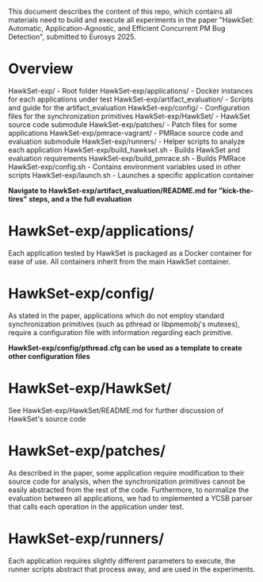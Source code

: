 This document describes the content of this repo, which contains all materials need to build and execute all experiments in the paper "HawkSet: Automatic, Application-Agnostic, and Efficient Concurrent PM Bug Detection", submitted to Eurosys 2025.

# Overview

HawkSet-exp/ - Root folder 
HawkSet-exp/applications/ - Docker instances for each applications under test
HawkSet-exp/artifact_evaluation/ - Scripts and guide for the artifact_evaluation
HawkSet-exp/config/ - Configuration files for the synchronization primitives
HawkSet-exp/HawkSet/ - HawkSet source code submodule
HawkSet-exp/patches/ - Patch files for some applications
HawkSet-exp/pmrace-vagrant/ - PMRace source code and evaluation submodule
HawkSet-exp/runners/ - Helper scripts to analyze each application
HawkSet-exp/build_hawkset.sh - Builds HawkSet and evaluation requirements
HawkSet-exp/build_pmrace.sh - Builds PMRace
HawkSet-exp/config.sh - Contains environment variables used in other scripts
HawkSet-exp/launch.sh - Launches a specific application container

**Navigate to HawkSet-exp/artifact_evaluation/README.md for "kick-the-tires" steps, and a the full evaluation**

# HawkSet-exp/applications/

Each application tested by HawkSet is packaged as a Docker container for ease of use.
All containers inherit from the main HawkSet container.

# HawkSet-exp/config/

As stated in the paper, applications which do not employ standard synchronization primitives (such as pthread or libpmemobj's mutexes), require a configuration file with information regarding each primitive.

**HawkSet-exp/config/pthread.cfg can be used as a template to create other configuration files**

# HawkSet-exp/HawkSet/

See HawkSet-exp/HawkSet/README.md for further discussion of HawkSet's source code

# HawkSet-exp/patches/

As described in the paper, some application require modification to their source code for analysis, when the synchronization primitives cannot be easily abstracted from the rest of the code.
Furthermore, to normalize the evaluation between all applications, we had to implemented a YCSB parser that calls each operation in the application under test. 

# HawkSet-exp/runners/

Each application requires slightly different parameters to execute, the runner scripts abstract that process away, and are used in the experiments.
